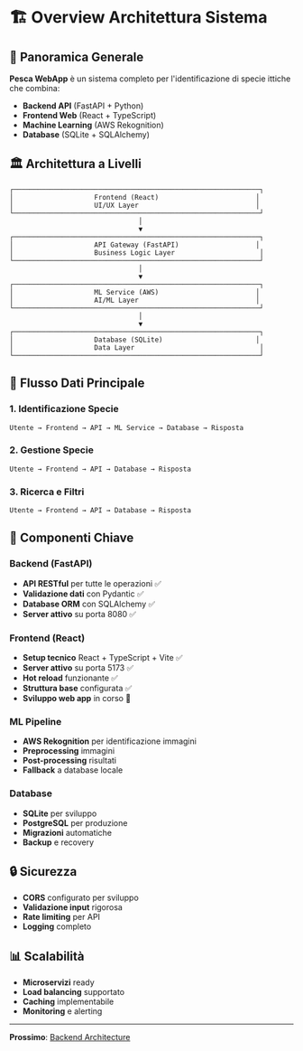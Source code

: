 # 🏗️ Overview Architettura Sistema

## 🎯 Panoramica Generale

**Pesca WebApp** è un sistema completo per l'identificazione di specie ittiche che combina:

- **Backend API** (FastAPI + Python)
- **Frontend Web** (React + TypeScript)
- **Machine Learning** (AWS Rekognition)
- **Database** (SQLite + SQLAlchemy)

## 🏛️ Architettura a Livelli

```
┌─────────────────────────────────────────────────────────────┐
│                    Frontend (React)                        │
│                    UI/UX Layer                             │
└─────────────────────────────────────────────────────────────┘
                                │
                                ▼
┌─────────────────────────────────────────────────────────────┐
│                    API Gateway (FastAPI)                   │
│                    Business Logic Layer                     │
└─────────────────────────────────────────────────────────────┘
                                │
                                ▼
┌─────────────────────────────────────────────────────────────┐
│                    ML Service (AWS)                        │
│                    AI/ML Layer                             │
└─────────────────────────────────────────────────────────────┘
                                │
                                ▼
┌─────────────────────────────────────────────────────────────┐
│                    Database (SQLite)                       │
│                    Data Layer                               │
└─────────────────────────────────────────────────────────────┘
```

## 🔄 Flusso Dati Principale

### 1. **Identificazione Specie**
```
Utente → Frontend → API → ML Service → Database → Risposta
```

### 2. **Gestione Specie**
```
Utente → Frontend → API → Database → Risposta
```

### 3. **Ricerca e Filtri**
```
Utente → Frontend → API → Database → Risposta
```

## 🎯 Componenti Chiave

### **Backend (FastAPI)**
- **API RESTful** per tutte le operazioni ✅
- **Validazione dati** con Pydantic ✅
- **Database ORM** con SQLAlchemy ✅
- **Server attivo** su porta 8080 ✅

### **Frontend (React)**
- **Setup tecnico** React + TypeScript + Vite ✅
- **Server attivo** su porta 5173 ✅
- **Hot reload** funzionante ✅
- **Struttura base** configurata ✅
- **Sviluppo web app** in corso 🔄

### **ML Pipeline**
- **AWS Rekognition** per identificazione immagini
- **Preprocessing** immagini
- **Post-processing** risultati
- **Fallback** a database locale

### **Database**
- **SQLite** per sviluppo
- **PostgreSQL** per produzione
- **Migrazioni** automatiche
- **Backup** e recovery

## 🔒 Sicurezza

- **CORS** configurato per sviluppo
- **Validazione input** rigorosa
- **Rate limiting** per API
- **Logging** completo

## 📊 Scalabilità

- **Microservizi** ready
- **Load balancing** supportato
- **Caching** implementabile
- **Monitoring** e alerting

---

**Prossimo**: [Backend Architecture](backend.md)
